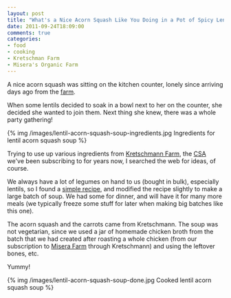 ```yaml
---
layout: post
title: "What's a Nice Acorn Squash Like You Doing in a Pot of Spicy Lentils?"
date: 2011-09-24T18:09:00
comments: true
categories:
- food
- cooking
- Kretschman Farm
- Misera's Organic Farm
---
```

A nice acorn squash was sitting on the kitchen counter, lonely since arriving days ago from the [farm](http://www.kretschmannfarm.com/).

When some lentils decided to soak in a bowl next to her on the counter, she decided she wanted to join them. Next thing she knew, there was a whole party gathering!

{% img /images/lentil-acorn-squash-soup-ingredients.jpg Ingredients for lentil acorn squash soup %}

<!--more-->

Trying to use up various ingredients from [Kretschmann Farm](http://www.kretschmannfarm.com/), the [CSA](http://en.wikipedia.org/wiki/Community-supported_agriculture) we've been subscribing to for years now, I searched the web for ideas, of course.

We always have a lot of legumes on hand to us (bought in bulk), especially lentils, so I found a [simple recipe](http://eatingplaces.wordpress.com/2011/01/21/acorn-squash-lentil-soup/), and modified the recipe slightly to make a large batch of soup. We had some for dinner, and will have it for many more meals (we typically freeze some stuff for later when making big batches like this one).

The acorn squash and the carrots came from Kretschmann. The soup was not vegetarian, since we used a jar of homemade chicken broth from the batch that we had created after roasting a whole chicken (from our subscription to [Misera Farm](http://www.localharvest.org/miseras-organic-farm-M14896) through Kretschmann) and using the leftover bones, etc.

Yummy!

{% img /images/lentil-acorn-squash-soup-done.jpg Cooked lentil acorn squash soup %}
